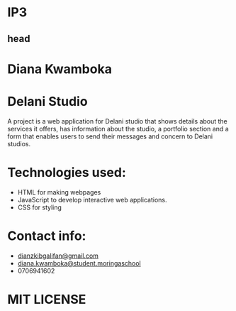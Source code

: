 # IP3
## head
# Diana Kwamboka
# Delani Studio
 A project is a web application for Delani studio that shows details about the services it offers, has information about the studio, a portfolio section and a form that enables users to send their messages and concern to Delani studios.
 # Technologies used:
 - HTML for making webpages
 - JavaScript   to develop interactive web applications.
 - CSS for styling
 # Contact info:
 - dianzkibgalifan@gmail.com
 - diana.kwamboka@student.moringaschool
 - 0706941602
 # MIT LICENSE
 
 
